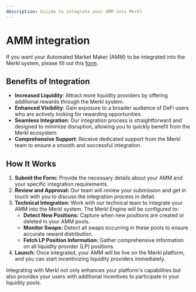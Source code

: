 ```yaml
---
description: Guiide to integrate your AMM into Merkl
---
```


# AMM integration

If you want your Automated Market Maker (AMM) to be integrated into the Merkl system, please fill out this [form](https://tally.so/r/3XJODP).

## Benefits of Integration

* **Increased Liquidity**: Attract more liquidity providers by offering additional rewards through the Merkl system.
* **Enhanced Visibility**: Gain exposure to a broader audience of DeFi users who are actively looking for rewarding opportunities.
* **Seamless Integration**: Our integration process is straightforward and designed to minimize disruption, allowing you to quickly benefit from the Merkl ecosystem.
* **Comprehensive Support**: Receive dedicated support from the Merkl team to ensure a smooth and successful integration.

## How It Works

1. **Submit the Form:** Provide the necessary details about your AMM and your specific integration requirements.
2. **Review and Approval:** Our team will review your submission and get in touch with you to discuss the integration process in detail.
3. **Technical Integration:** Work with our technical team to integrate your AMM into the Merkl system. The Merkl Engine will be configured to:
   * **Detect New Positions:** Capture when new positions are created or deleted in your AMM pools.
   * **Monitor Swaps:** Detect all swaps occurring in these pools to ensure accurate reward distribution.
   * **Fetch LP Position Information:** Gather comprehensive information on all liquidity provider (LP) positions.
4. **Launch:** Once integrated, your AMM will be live on the Merkl platform, and you can start incentivizing liquidity providers immediately.

Integrating with Merkl not only enhances your platform's capabilities but also provides your users with additional incentives to participate in your liquidity pools.
